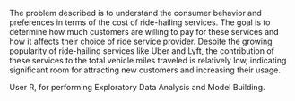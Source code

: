 The problem described is to understand the consumer behavior and preferences in terms of the cost of ride-hailing services. The goal is to determine how much customers are willing to pay for these services and how it affects their choice of ride service provider. Despite the growing popularity of ride-hailing services like Uber and Lyft, the contribution of these services to the total vehicle miles traveled is relatively low, indicating significant room for attracting new customers and increasing their usage. 

User R, for performing Exploratory Data Analysis and Model Building.

